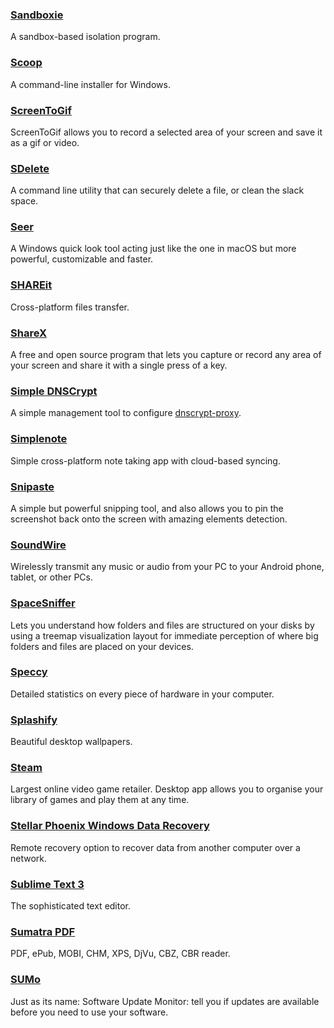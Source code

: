 ### [Sandboxie](http://www.sandboxie.com/)

A sandbox-based isolation program.

### [Scoop](https://github.com/lukesampson/scoop)

A command-line installer for Windows.

### [ScreenToGif](http://www.screentogif.com/)

ScreenToGif allows you to record a selected area of your screen and save it as a gif or video.

### [SDelete](https://technet.microsoft.com/en-us/sysinternals/sdelete.aspx)

A command line utility that can securely delete a file, or clean the slack space.

### [Seer](http://1218.io/)

A Windows quick look tool acting just like the one in macOS but more powerful, customizable and faster.

### [SHAREit](http://www.ushareit.com/)

Cross-platform files transfer.

### [ShareX](https://getsharex.com/)

A free and open source program that lets you capture or record any area of your screen and share it with a single press of a key.

### [Simple DNSCrypt](https://simplednscrypt.org/)

A simple management tool to configure [dnscrypt-proxy](https://dnscrypt.org/).

### [Simplenote](https://simplenote.com/)

Simple cross-platform note taking app with cloud-based syncing.

### [Snipaste](https://snipaste.com/)

A simple but powerful snipping tool, and also allows you to pin the screenshot back onto the screen with amazing elements detection.

### [SoundWire](http://georgielabs.net/)

Wirelessly transmit any music or audio from your PC to your Android phone, tablet, or other PCs.

### [SpaceSniffer](http://www.uderzo.it/main_products/space_sniffer/index.html)

Lets you understand how folders and files are structured on your disks by using a treemap visualization layout for immediate perception of where big folders and files are placed on your devices.

### [Speccy](https://www.piriform.com/speccy)

Detailed statistics on every piece of hardware in your computer.

### [Splashify](https://splashify.net/)

Beautiful desktop wallpapers.

### [Steam](http://store.steampowered.com/)

Largest online video game retailer. Desktop app allows you to organise your library of games and play them at any time.

### [Stellar Phoenix Windows Data Recovery](http://www.stellarinfo.com/windows-data-recovery.php)

Remote recovery option to recover data from another computer over a network.

### [Sublime Text 3](http://www.sublimetext.com/3)

The sophisticated text editor.

### [Sumatra PDF](http://www.sumatrapdfreader.org/free-pdf-reader.html)

PDF, ePub, MOBI, CHM, XPS, DjVu, CBZ, CBR reader.

### [SUMo](http://www.kcsoftwares.com/?sumo)

Just as its name: Software Update Monitor: tell you if updates are available before you need to use your software.


